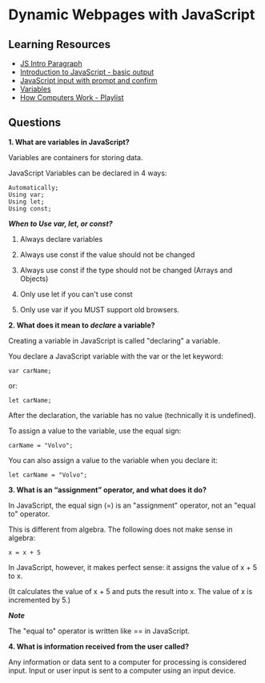 # Dynamic Webpages with JavaScript

## Learning Resources

* [JS Intro Paragraph](https://developer.mozilla.org/en-US/docs/Web/JavaScript)
* [Introduction to JavaScript - basic output](https://code-maven.com/introduction-to-javascript)
* [JavaScript input with prompt and confirm](https://code-maven.com/javascript-input-with-prompt-and-confirm)
* [Variables](https://www.w3schools.com/js/js_variables.asp)
* [How Computers Work - Playlist](https://www.youtube.com/playlist?list=PLzdnOPI1iJNcsRwJhvksEo1tJqjIqWbN-)

## Questions

**1. What are variables in JavaScript?**  

Variables are containers for storing data.  

JavaScript Variables can be declared in 4 ways:  

    Automatically;
    Using var;
    Using let;
    Using const;


***When to Use var, let, or const?***

1. Always declare variables

2. Always use const if the value should not be changed

3. Always use const if the type should not be changed (Arrays and Objects)

4. Only use let if you can't use const

5. Only use var if you MUST support old browsers.


**2. What does it mean to ***declare*** a variable?**

Creating a variable in JavaScript is called "declaring" a variable.  

You declare a JavaScript variable with the var or the let keyword:  

    var carName;  

or:  

    let carName;

After the declaration, the variable has no value (technically it is undefined).  

To assign a value to the variable, use the equal sign:  

    carName = "Volvo";

You can also assign a value to the variable when you declare it:  

    let carName = "Volvo";

**3. What is an “assignment” operator, and what does it do?**

In JavaScript, the equal sign (=) is an "assignment" operator, not an "equal to" operator.  

This is different from algebra. The following does not make sense in algebra:  

    x = x + 5  

In JavaScript, however, it makes perfect sense: it assigns the value of x + 5 to x.  

(It calculates the value of x + 5 and puts the result into x. The value of x is incremented by 5.)  

***Note***

The "equal to" operator is written like == in JavaScript.

**4. What is information received from the user called?**  

Any information or data sent to a computer for processing is considered input. Input or user input is sent to a computer using an input device. 


